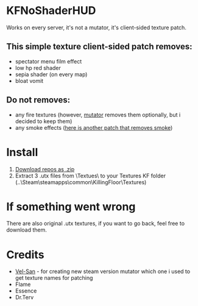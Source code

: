 # KFNoShaderHUD
Works on every server, it's not a mutator, it's client-sided texture patch.
## This simple texture client-sided patch removes:
- spectator menu film effect
- low hp red shader
- sepia shader (on every map)
- bloat vomit
## Do not removes: 
- any fire textures (however, [mutator](https://steamcommunity.com/sharedfiles/filedetails/?id=2446866397) removes them optionally, but i decided to keep them)
- any smoke effects ([here is another patch that removes smoke](https://github.com/rinneten/KFNoSmokePatch))
# Install
1. [Download repos as .zip](https://github.com/rinneten/KFNoShaderHUD/archive/refs/heads/main.zip)
2. Extract 3 .utx files from \Textues\ to your Textures KF folder (..\Steam\steamapps\common\KillingFloor\Textures\)
# If something went wrong
There are also original .utx textures, if you want to go back, feel free to download them.
# Credits
- [Vel-San](http://steamcommunity.com/profiles/76561198122568951) - for creating new steam version mutator which one i used to get texture names for patching
- Flame
- Essence
- Dr.Terv
